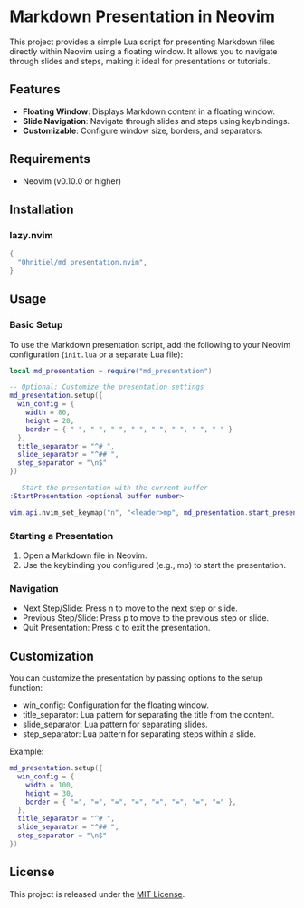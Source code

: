 # Markdown Presentation in Neovim

This project provides a simple Lua script for presenting Markdown files directly within Neovim using a floating window. It allows you to navigate through slides and steps, making it ideal for presentations or tutorials.

## Features

- **Floating Window**: Displays Markdown content in a floating window.
- **Slide Navigation**: Navigate through slides and steps using keybindings.
- **Customizable**: Configure window size, borders, and separators.

## Requirements
- Neovim (v0.10.0 or higher)

## Installation

### lazy.nvim
```lua
{
  "Ohnitiel/md_presentation.nvim",
}
```

## Usage

### Basic Setup

To use the Markdown presentation script, add the following to your Neovim configuration (`init.lua` or a separate Lua file):

```lua
local md_presentation = require("md_presentation")

-- Optional: Customize the presentation settings
md_presentation.setup({
  win_config = {
    width = 80,
    height = 20,
    border = { " ", " ", " ", " ", " ", " ", " ", " " }
  },
  title_separator = "^# ",
  slide_separator = "^## ",
  step_separator = "\n$"
})

-- Start the presentation with the current buffer
:StartPresentation <optional buffer number>

vim.api.nvim_set_keymap("n", "<leader>mp", md_presentation.start_presentation, { noremap = true, silent = true })
```

### Starting a Presentation
1. Open a Markdown file in Neovim.
2. Use the keybinding you configured (e.g., <leader>mp) to start the presentation.

### Navigation

- Next Step/Slide: Press n to move to the next step or slide.
- Previous Step/Slide: Press p to move to the previous step or slide.
- Quit Presentation: Press q to exit the presentation.

## Customization

You can customize the presentation by passing options to the setup function:

- win_config: Configuration for the floating window.
- title_separator: Lua pattern for separating the title from the content.
- slide_separator: Lua pattern for separating slides.
- step_separator: Lua pattern for separating steps within a slide.

Example:
```lua
md_presentation.setup({
  win_config = {
    width = 100,
    height = 30,
    border = { "=", "=", "=", "=", "=", "=", "=", "=" },
  },
  title_separator = "^# ",
  slide_separator = "^## ",
  step_separator = "\n$"
})
```

## License
This project is released under the [MIT License](https://opensource.org/licenses/MIT).
